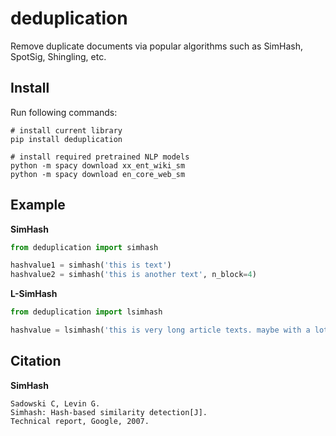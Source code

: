 # deduplication
Remove duplicate documents via popular algorithms such as SimHash, SpotSig, Shingling, etc.

## Install

Run following commands:

```
# install current library
pip install deduplication

# install required pretrained NLP models 
python -m spacy download xx_ent_wiki_sm
python -m spacy download en_core_web_sm
```

## Example

__SimHash__

```python
from deduplication import simhash

hashvalue1 = simhash('this is text')
hashvalue2 = simhash('this is another text', n_block=4)
```

__L-SimHash__

```python
from deduplication import lsimhash

hashvalue = lsimhash('this is very long article texts. maybe with a lot of sentences.')
```

## Citation

__SimHash__

```
Sadowski C, Levin G. 
Simhash: Hash-based similarity detection[J]. 
Technical report, Google, 2007.
```